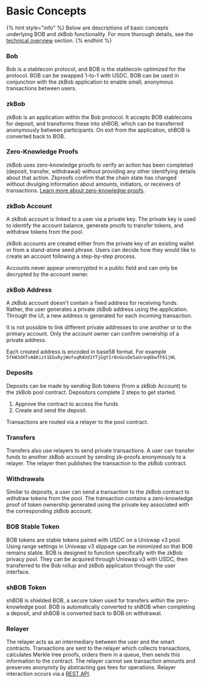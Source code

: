 # Basic Concepts

{% hint style="info" %}
Below are descriptions of basic concepts underlying BOB and zkBob functionality. For more thorough details, see the [technical overview](broken-reference) section.
{% endhint %}

### Bob

Bob is a stablecoin protocol, and BOB is the stablecoin optimized for the protocol. BOB can be swapped 1-to-1 with USDC. BOB can be used in conjunction with the zkBob application to enable small, anonymous transactions between users.

### zkBob

zkBob is an application within the Bob protocol. It accepts BOB stablecoins for deposit, and transforms these into shBOB, which can be transferred anonymously between participants. On exit from the application, shBOB is converted back to BOB.&#x20;

### Zero-Knowledge Proofs

zkBob uses zero-knowledge proofs to verify an action has been completed (deposit, transfer, withdrawal) without providing any other identifying details about that action. Zkproofs confirm that the chain state has changed without divulging information about amounts, initiators, or receivers of transactions. [Learn more about zero-knowledge proofs](https://en.wikipedia.org/wiki/Zero-knowledge\_proof).

### zkBob Account

A zkBob account is linked to a user via a private key. The private key is used to identify the account balance, generate proofs to transfer tokens, and withdraw tokens from the pool.&#x20;

zkBob accounts are created either from the private key of an existing wallet or from a stand-alone seed phrase. Users can decide how they would like to create an account following a step-by-step process.

Accounts never appear unencrypted in a public field and can only be decrypted by the account owner.

### zkBob Address

A zkBob account doesn't contain a fixed address for receiving funds. Rather, the user generates a private zkBob address using the application. Through the UI, a new address is generated for each incoming transaction.&#x20;

It is not possible to link different private addresses to one another or to the primary account. Only the account owner can confirm ownership of a private address.

Each created address is encoded in base58 format. For example `5fkW3dXTvA8Kizt1EbuRyjWofuqR4Ud1YTjGgY1r8nGosDeSaUreq6bwfF61jWL`

### **Deposits**

Deposits can be made by sending Bob tokens (from a zkBob Account) to the zkBob pool contract. Depositors complete 2 steps to get started.&#x20;

1. Approve the contract to access the funds
2. Create and send the deposit.&#x20;

Transactions are routed via a relayer to the pool contract.

### **Transfers**

Transfers also use relayers to send private transactions. A user can transfer funds to another zkBob account by sending zk-proofs anonymously to a relayer. The relayer then publishes the transaction to the zkBob contract.

### Withdrawals

Similar to deposits, a user can send a transaction to the zkBob contract to withdraw tokens from the pool. The transaction contains a zero-knowledge proof of token ownership generated using the private key associated with the corresponding zkBob account.

### **BOB Stable Token**

BOB tokens are stable tokens paired with USDC on a Uniswap v3 pool. Using range settings in Uniswap v3 slippage can be minimized so that BOB remains stable. BOB is designed to function specifically with the zkBob privacy pool. They can be acquired through Uniswap v3 with USDC, then transferred to the Bob rollup and zkBob application through the user interface.

### **shBOB Token**

shBOB is shielded BOB, a secure token used for transfers within the zero-knowledge pool.  BOB is automatically converted to shBOB when completing a deposit, and shBOB is converted back to BOB on withdrawal.

### Relayer

The relayer acts as an intermediary between the user and the smart contracts. Transactions are sent to the relayer which collects transactions, calculates Merkle tree proofs, orders them in a queue, then sends this information to the contract. The relayer cannot see transaction amounts and preserves anonymity by abstracting gas fees for operations. Relayer interaction occurs via a [REST API](../implementation/relayer-node/rest-api.md).


